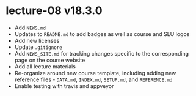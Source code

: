 # lecture-08 v18.3.0

* Add `NEWS.md`
* Updates to `README.md` to add badges as well as course and SLU logos
* Add new licenses
* Update `.gitignore`
* Add `NEWS_SITE.md` for tracking changes specific to the corresponding page on the course website
* Add all lecture materials
* Re-organize around new course template, including adding new reference files - `DATA.md`, `INDEX.md`, `SETUP.md`, and `REFERENCE.md`
* Enable testing with travis and appveyor
